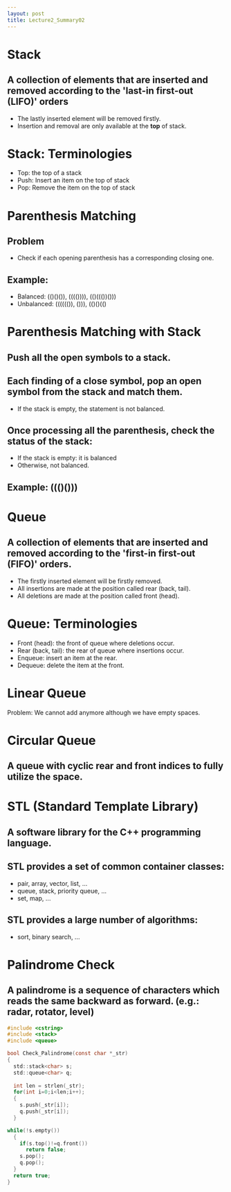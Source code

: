```yaml
---
layout: post
title: Lecture2_Summary02
---
```

# Stack
## A collection of elements that are inserted and removed according to the 'last-in first-out (LIFO)' orders
- The lastly inserted element will be removed firstly.
- Insertion and removal are only available at the **top** of stack.
# Stack: Terminologies
- Top: the top of a stack
- Push: Insert an item on the top of stack
- Pop: Remove the item on the top of stack
# Parenthesis Matching
## Problem
- Check if each opening parenthesis has a corresponding closing one. 
## Example:
- Balanced: (()()()), (((()))), (()((())()))
- Unbalanced: (((((()), ())), (()()(()
# Parenthesis Matching with Stack
## Push all the open symbols to a stack.
## Each finding of a close symbol, pop an open symbol from the stack and match them.
- If the stack is empty, the statement is not balanced.
## Once processing all the parenthesis, check the status of the stack: 
- If the stack is empty: it is balanced
- Otherwise, not balanced.
## Example: ((()()))

# Queue
## A collection of elements that are inserted and removed according to the 'first-in first-out (FIFO)' orders.
- The firstly inserted element will be firstly removed.
- All insertions are made at the position called rear (back, tail).
- All deletions are made at the position called front (head).
# Queue: Terminologies
- Front (head): the front of queue where deletions occur. 
- Rear (back, tail): the rear of queue where insertions occur. 
- Enqueue: insert an item at the rear.
- Dequeue: delete the item at the front.
# Linear Queue
Problem: We cannot add anymore although we have empty spaces.
# Circular Queue
## A queue with cyclic rear and front indices to fully utilize the space.
# STL (Standard Template Library)
## A software library for the C++ programming language.
## STL provides a set of common container classes:
- pair, array, vector, list, ...
- queue, stack, priority queue, ...
- set, map, ...
## STL provides a large number of algorithms:
- sort, binary search, ...
# Palindrome Check
## A palindrome is a sequence of characters which reads the same backward as forward. (e.g.: radar, rotator, level)
```c
#include <cstring>
#include <stack>
#include <queue>

bool Check_Palindrome(const char *_str)
{
  std::stack<char> s;
  std::queue<char> q;
  
  int len = strlen(_str);
  for(int i=0;i<len;i++);
  {
    s.push(_str[i]);
    q.push(_str[i]);
  }

while(!s.empty())
  {
    if(s.top()!=q.front())
      return false;
    s.pop();
    q.pop();
  }
  return true;
}
```

